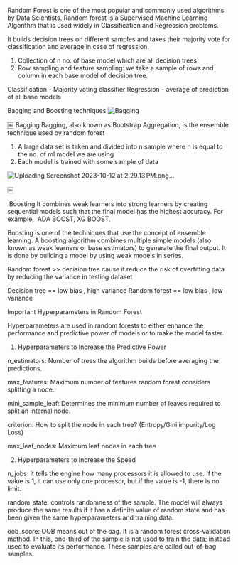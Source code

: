 Random Forest is one of the most popular and commonly used algorithms by Data Scientists. Random forest is a Supervised Machine Learning Algorithm that is used widely in Classification and Regression problems.

 It builds decision trees on different samples and takes their majority vote for classification and average in case of regression.

1. Collection of n no. of base model which are all decision trees
2. Row sampling and feature sampling: we take a sample of rows and column in each base model of decision tree.                         


Classification - Majority voting classifier
Regression - average of prediction of all base models

Bagging and Boosting techniques
![Bagging](https://github.com/zerouchi/Machine-Learning/assets/79967043/886ace11-9b21-42dc-9e29-cc1af4b27a38)

￼
Bagging
Bagging, also known as Bootstrap Aggregation, is the ensemble technique used by random forest
1.  A large data set is taken and divided into n sample where n is equal to the no. of ml model we are using
2. Each model is trained with some sample of data

![Uploading Screenshot 2023-10-12 at 2.29.13 PM.png…]()

￼

 Boosting
It combines weak learners into strong learners by creating sequential models such that the final model has the highest accuracy. For example,  ADA BOOST, XG BOOST.

Boosting is one of the techniques that use the concept of ensemble learning. A boosting algorithm combines multiple simple models (also known as weak learners or base estimators) to generate the final output. It is done by building a model by using weak models in series.





Random forest >> decision tree cause it reduce the risk of overfitting data by reducing the variance in testing dataset

Decision tree == low bias , high variance
Random forest == low bias , low variance

Important Hyperparameters in Random Forest

Hyperparameters are used in random forests to either enhance the performance and predictive power of models or to make the model faster.

1. Hyperparameters to Increase the Predictive Power

n_estimators: Number of trees the algorithm builds before averaging the predictions.

max_features: Maximum number of features random forest considers splitting a node.

mini_sample_leaf: Determines the minimum number of leaves required to split an internal node.

criterion: How to split the node in each tree? (Entropy/Gini impurity/Log Loss)

max_leaf_nodes: Maximum leaf nodes in each tree

2. Hyperparameters to Increase the Speed

n_jobs: it tells the engine how many processors it is allowed to use. If the value is 1, it can use only one processor, but if the value is -1, there is no limit.

random_state: controls randomness of the sample. The model will always produce the same results if it has a definite value of random state and has been given the same hyperparameters and training data.

oob_score: OOB means out of the bag. It is a random forest cross-validation method. In this, one-third of the sample is not used to train the data; instead used to evaluate its performance. These samples are called out-of-bag samples.

